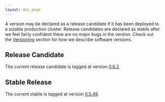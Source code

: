 ```yaml
---
layout: doc_page
---
```

A version may be declared as a release candidate if it has been deployed to a sizable production cluster. Release candidates are declared as stable after we feel fairly confident there are no major bugs in the version. Check out the [Versioning](Versioning.html) section for how we describe software versions.

Release Candidate
-----------------

The current release candidate is tagged at version [0.6.2](https://github.com/metamx/druid/tree/druid-0.6.2).

Stable Release
--------------

The current stable is tagged at version [0.5.49](https://github.com/metamx/druid/tree/druid-0.5.49).

